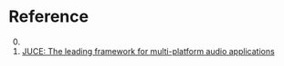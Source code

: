 # Reference

0. []()
0. [JUCE: The leading framework for multi-platform audio applications](https://juce.com/)

